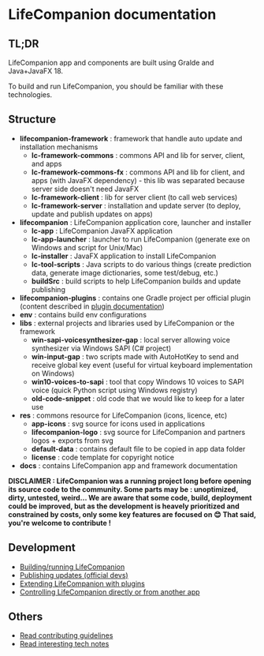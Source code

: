 # LifeCompanion documentation

## TL;DR

LifeCompanion app and components are built using Gralde and Java+JavaFX 18.

To build and run LifeCompanion, you should be familiar with these technologies.

## Structure

- **lifecompanion-framework** : framework that handle auto update and installation mechanisms
    - **lc-framework-commons** : commons API and lib for server, client, and apps
    - **lc-framework-commons-fx** : commons API and lib for client, and apps (with JavaFX dependency) - this lib was
      separated because server side doesn't need JavaFX
    - **lc-framework-client** : lib for server client (to call web services)
    - **lc-framework-server** : installation and update server (to deploy, update and publish updates on apps)
- **lifecompanion** : LifeCompanion application core, launcher and installer
    - **lc-app** : LifeCompanion JavaFX application
    - **lc-app-launcher** : launcher to run LifeCompanion (generate exe on Windows and script for Unix/Mac)
    - **lc-installer** : JavaFX application to install LifeCompanion
    - **lc-tool-scripts** : Java scripts to do various things (create prediction data, generate image dictionaries, some
      test/debug, etc.)
    - **buildSrc** : build scripts to help LifeCompanion builds and update publishing
- **lifecompanion-plugins** : contains one Gradle project per official plugin (content described in [plugin documentation](PLUGIN.md))
- **env** : contains build env configurations
- **libs** : external projects and libraries used by LifeCompanion or the framework
    - **win-sapi-voicesynthesizer-gap** : local server allowing voice synthesizer via Windows SAPI (C# project)
    - **win-input-gap** : two scripts made with AutoHotKey to send and receive global key event (useful for virtual
      keyboard implementation on Windows)
    - **win10-voices-to-sapi** : tool that copy Windows 10 voices to SAPI voice (quick Python script using Windows
      registry)
    - **old-code-snippet** : old code that we would like to keep for a later use
- **res** : commons resource for LifeCompanion (icons, licence, etc)
    - **app-icons** : svg source for icons used in applications
    - **lifecompanion-logo** : svg source for LifeCompanion and partners logos + exports from svg
    - **default-data** : contains default file to be copied in app data folder
    - **license** : code template for copyright notice
- **docs** : contains LifeCompanion app and framework documentation

**DISCLAIMER : LifeCompanion was a running project long before opening its source code to the community. Some parts may
be : unoptimized, dirty, untested, weird... We are aware that some code, build, deployment could be improved, but as the
development is heavely prioritized and constrained by costs, only some key features are focused on 😊 That said, you're
welcome to contribute !**

## Development

- [Building/running LifeCompanion](BUILD.md)
- [Publishing updates (official devs)](UPDATE.md)
- [Extending LifeCompanion with plugins](PLUGIN.md)
- [Controlling LifeCompanion directly or from another app](USER_API.md)

## Others

- [Read contributing guidelines](CONTRIBUTING.md)
- [Read interesting tech notes](TECH_NOTES.md)

